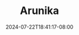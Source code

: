 --- 
title: "Arunika"
description: "streaming bokeh Arunika terbaru   terbaru"
date: 2024-07-22T18:41:17-08:00
file_code: "w8qzepxs9vhr"
draft: false
cover: "k1nav25f7sq82h36.jpg"
tags: ["Arunika", "bokep-indo", "bokep-viral", "bokep-ig"]
length: 1939
fld_id: "1484066"
foldername: "Arunika"
categories: ["Arunika"]
views: 0
---